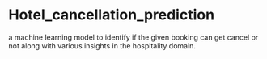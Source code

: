 # Hotel_cancellation_prediction
a machine learning model to identify if the given booking can get cancel or not along with various insights in the hospitality domain.
